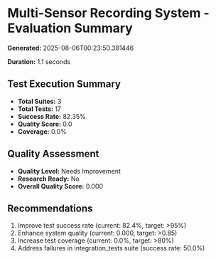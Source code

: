 # Multi-Sensor Recording System - Evaluation Summary

**Generated:** 2025-08-06T00:23:50.381446

**Duration:** 1.1 seconds


## Test Execution Summary

- **Total Suites:** 3
- **Total Tests:** 17
- **Success Rate:** 82.35%
- **Quality Score:** 0.0
- **Coverage:** 0.0%


## Quality Assessment

- **Quality Level:** Needs Improvement
- **Research Ready:** No
- **Overall Quality Score:** 0.000


## Recommendations

1. Improve test success rate (current: 82.4%, target: >95%)
2. Enhance system quality (current: 0.000, target: >0.85)
3. Increase test coverage (current: 0.0%, target: >80%)
4. Address failures in integration_tests suite (success rate: 50.0%)